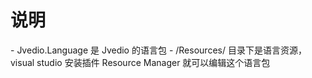 ﻿# 说明

﻿- Jvedio.Language 是 Jvedio 的语言包
﻿- /Resources/ 目录下是语言资源，visual studio 安装插件 Resource Manager 就可以编辑这个语言包